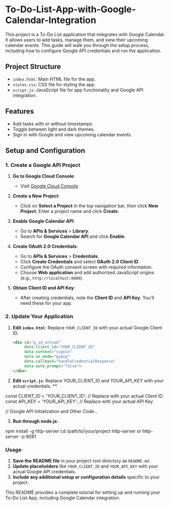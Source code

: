 # To-Do-List-App-with-Google-Calendar-Integration

This project is a To-Do List application that integrates with Google Calendar. It allows users to add tasks, manage them, and view their upcoming calendar events. This guide will walk you through the setup process, including how to configure Google API credentials and run the application.

## Project Structure

- `index.html`: Main HTML file for the app.
- `styles.css`: CSS file for styling the app.
- `script.js`: JavaScript file for app functionality and Google API integration.

## Features

- Add tasks with or without timestamps.
- Toggle between light and dark themes.
- Sign in with Google and view upcoming calendar events.

## Setup and Configuration

### 1. Create a Google API Project

1. **Go to Google Cloud Console**:
   - Visit [Google Cloud Console](https://console.cloud.google.com/).

2. **Create a New Project**:
   - Click on **Select a Project** in the top navigation bar, then click **New Project**. Enter a project name and click **Create**.

3. **Enable Google Calendar API**:
   - Go to **APIs & Services** > **Library**.
   - Search for **Google Calendar API** and click **Enable**.

4. **Create OAuth 2.0 Credentials**:
   - Go to **APIs & Services** > **Credentials**.
   - Click **Create Credentials** and select **OAuth 2.0 Client ID**.
   - Configure the OAuth consent screen with required information.
   - Choose **Web application** and add authorized JavaScript origins (e.g., `http://localhost:8080`).

5. **Obtain Client ID and API Key**:
   - After creating credentials, note the **Client ID** and **API Key**. You'll need these for your app.

### 2. Update Your Application

1. **Edit `index.html`**:
   Replace `YOUR_CLIENT_ID` with your actual Google Client ID.
   ```html
   <div id="g_id_onload"
        data-client_id="YOUR_CLIENT_ID"
        data-context="signin"
        data-ux_mode="popup"
        data-callback="handleCredentialResponse"
        data-auto_prompt="false">
   </div>

2. **Edit `script.js`**:
Replace YOUR_CLIENT_ID and YOUR_API_KEY with your actual credentials. **

const CLIENT_ID = 'YOUR_CLIENT_ID'; // Replace with your actual Client ID
const API_KEY = 'YOUR_API_KEY'; // Replace with your actual API Key

// Google API Initialization and Other Code...

3. **Run through node.js**:

npm install -g http-server
cd /path/to/your/project
http-server or
http-server -p 8081



### Usage

1. **Save the README file** in your project root directory as `README.md`.
2. **Update placeholders** like `YOUR_CLIENT_ID` and `YOUR_API_KEY` with your actual Google API credentials.
3. **Include any additional setup or configuration details** specific to your project.

This README provides a complete tutorial for setting up and running your To-Do List App, including Google Calendar integration.

